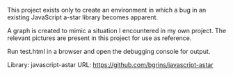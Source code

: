 This project exists only to create an environment in which a bug in an existing
JavaScript a-star library becomes apparent.

A graph is created to mimic a situation I encountered in my own project. The
relevant pictures are present in this project for use as reference.

Run test.html in a browser and open the debugging console for output.

Library: javascript-astar
URL: https://github.com/bgrins/javascript-astar
